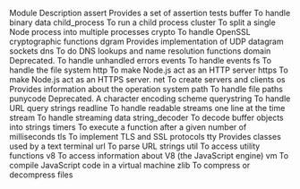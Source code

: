 Module                 Description
assert	            Provides a set of assertion tests
buffer	            To handle binary data
child_process	    To run a child process
cluster	            To split a single Node process into multiple processes
crypto	            To handle OpenSSL cryptographic functions
dgram	            Provides implementation of UDP datagram sockets
dns	To do DNS       lookups and name resolution functions
domain	Deprecated. To handle unhandled errors
events	            To handle events
fs	                To handle the file system
http	            To make Node.js act as an HTTP server
https	            To make Node.js act as an HTTPS server.
net	                To create servers and clients
os	                Provides information about the operation system
path	            To handle file paths
punycode	        Deprecated. A character encoding scheme
querystring	        To handle URL query strings
readline	        To handle readable streams one line at the time
stream	            To handle streaming data
string_decoder	    To decode buffer objects into strings
timers	            To execute a function after a given number of milliseconds
tls	                To implement TLS and SSL protocols
tty                	Provides classes used by a text terminal
url	               To parse URL strings
util	           To access utility functions
v8	               To access information about V8 (the JavaScript engine)
vm	               To compile JavaScript code in a virtual machine
zlib	           To compress or decompress files
